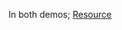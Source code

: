 In both demos;
[Resource](https://medium.com/aws-certified-user-group-turkey/docker-%C3%BCzerine-genel-bak%C4%B1%C5%9F-kal%C4%B1c%C4%B1-veri-volume-bind-mount-ve-docker-compose-kullan%C4%B1m%C4%B1-27ce4e7510d3)